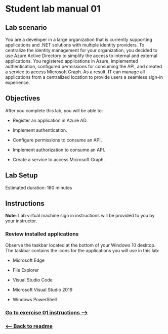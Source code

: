 # Student lab manual 01

## Lab scenario

You are a developer in a large organization that is currently supporting applications and .NET solutions with multiple identity providers. To centralize the identity management for your organization, you decided to use Azure Active Directory to simplify the access to internal and external applications. You registered applications in Azure, implemented authentication, configured permissions for consuming the API, and created a service to access Microsoft Graph. As a result, IT can manage all applications from a centralized location to provide users a seamless sign-in experience.

## Objectives

After you complete this lab, you will be able to:

- Register an application in Azure AD.

- Implement authentication.

- Configure permissions to consume an API.

- Implement authorization to consume an API.

- Create a service to access Microsoft Graph.

## Lab Setup

Estimated duration: 180 minutes

## Instructions

**Note**:
Lab virtual machine sign in instructions will be provided to you by your instructor. 

### Review installed applications

Observe the taskbar located at the bottom of your Windows 10 desktop. The taskbar contains the icons for the applications you will use in this lab:

- Microsoft Edge

- File Explorer

- Visual Studio Code

- Microsoft Visual Studio 2019

- Windows PowerShell


### [Go to exercise 01 instructions -->](02-Exercise-1-Registering-an-application-in-Azure-Active-Directory.md)

### [<-- Back to readme](../../../)

